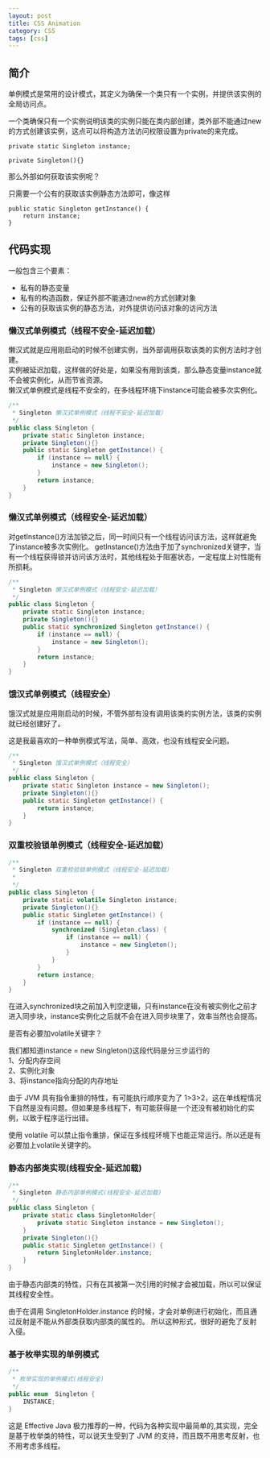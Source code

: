 ```yaml
---
layout: post
title: CSS Animation
category: CSS
tags: [css]
---
```


## 简介

单例模式是常用的设计模式，其定义为确保一个类只有一个实例，并提供该实例的全局访问点。

一个类确保只有一个实例说明该类的实例只能在类内部创建，类外部不能通过new的方式创建该实例，这点可以将构造方法访问权限设置为private的来完成。


```
private static Singleton instance;

private Singleton(){}
```

那么外部如何获取该实例呢？

只需要一个公有的获取该实例静态方法即可，像这样

```
public static Singleton getInstance() {
    return instance;
}
```

## 代码实现

一般包含三个要素：  
- 私有的静态变量 
- 私有的构造函数，保证外部不能通过new的方式创建对象
- 公有的获取该实例的静态方法，对外提供访问该对象的访问方法

### 懒汉式单例模式（线程不安全-延迟加载）

懒汉式就是应用刚启动的时候不创建实例，当外部调用获取该类的实例方法时才创建。  
实例被延迟加载，这样做的好处是，如果没有用到该类，那么静态变量instance就不会被实例化，从而节省资源。  
懒汉式单例模式是线程不安全的，在多线程环境下instance可能会被多次实例化。

``` java
/**
 * Singleton 懒汉式单例模式（线程不安全-延迟加载）
 */
public class Singleton {
    private static Singleton instance;
    private Singleton(){}
    public static Singleton getInstance() {
        if (instance == null) {
            instance = new Singleton();
        }
        return instance;
    }
}
```

### 懒汉式单例模式（线程安全-延迟加载）

对getInstance()方法加锁之后，同一时间只有一个线程访问该方法，这样就避免了instance被多次实例化。
getInstance()方法由于加了synchronized关键字，当有一个线程获得锁并访问该方法时，其他线程处于阻塞状态，一定程度上对性能有所损耗。

``` java
/**
 * Singleton 懒汉式单例模式（线程安全-延迟加载）
 */
public class Singleton {
    private static Singleton instance;
    private Singleton(){}
    public static synchronized Singleton getInstance() {
        if (instance == null) {
            instance = new Singleton();
        }
        return instance;
    }
}
```

### 饿汉式单例模式（线程安全）

饿汉式就是应用刚启动的时候，不管外部有没有调用该类的实例方法，该类的实例就已经创建好了。

这是我最喜欢的一种单例模式写法，简单、高效，也没有线程安全问题。

``` java
/** 
 * Singleton 饿汉式单例模式（线程安全）
 */
public class Singleton {
    private static Singleton instance = new Singleton();
    private Singleton(){}
    public static Singleton getInstance() {
        return instance;
    }
}
```

### 双重校验锁单例模式（线程安全-延迟加载）

``` java
/**
 * Singleton 双重校验锁单例模式（线程安全-延迟加载）
 *
 */
public class Singleton {
    private static volatile Singleton instance;
    private Singleton(){}
    public static Singleton getInstance() {
        if (instance == null) {
            synchronized (Singleton.class) {
                if (instance == null) {
                    instance = new Singleton();
                }
            }
        }
        return instance;
    }
}

```
在进入synchronized块之前加入判空逻辑，只有instance在没有被实例化之前才进入同步块，instance实例化之后就不会在进入同步块里了，效率当然也会提高。

是否有必要加volatile关键字？

我们都知道instance = new Singleton()这段代码是分三步运行的  
1、分配内存空间  
2、实例化对象  
3、将instance指向分配的内存地址

由于 JVM 具有指令重排的特性，有可能执行顺序变为了 1>3>2，这在单线程情况下自然是没有问题。但如果是多线程下，有可能获得是一个还没有被初始化的实例，以致于程序运行出错。

使用 volatile 可以禁止指令重排，保证在多线程环境下也能正常运行。所以还是有必要加上volatile关键字的。

### 静态内部类实现(线程安全-延迟加载)

``` java
/**
 * Singleton 静态内部单例模式(线程安全-延迟加载)
 */
public class Singleton {
    private static class SingletonHolder{
        private static Singleton instance = new Singleton();
    }
    private Singleton(){}
    public static Singleton getInstance() {
        return SingletonHolder.instance;
    }
}
```
由于静态内部类的特性，只有在其被第一次引用的时候才会被加载，所以可以保证其线程安全性。

由于在调用 SingletonHolder.instance 的时候，才会对单例进行初始化，而且通过反射是不能从外部类获取内部类的属性的。
所以这种形式，很好的避免了反射入侵。

### 基于枚举实现的单例模式

``` java
/**
 * 枚举实现的单例模式(线程安全)
 */
public enum  Singleton {
    INSTANCE;
}
```

这是 Effective Java 极力推荐的一种，代码为各种实现中最简单的,其实现，完全是基于枚举类的特性，可以说天生受到了 JVM 的支持，而且既不用思考反射，也不用考虑多线程。
